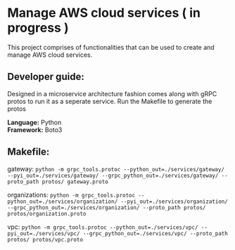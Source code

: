 # Manage AWS cloud services ( in progress )

This project comprises of functionalities that can be used to create and manage AWS cloud services. 

## Developer guide:
Designed in a microservice architecture fashion comes along with gRPC protos to run it as a seperate service. Run the Makefile to generate the protos 

**Language:** Python   
**Framework:** Boto3

## Makefile:
gateway:
`python -m grpc_tools.protoc --python_out=./services/gateway/ --pyi_out=./services/gateway/ --grpc_python_out=./services/gateway/ --proto_path protos/ gateway.proto`
	
organizations:
`python -m grpc_tools.protoc --python_out=./services/organization/ --pyi_out=./services/organization/ --grpc_python_out=./services/organization/ --proto_path protos/ protos/organization.proto`

vpc:
`python -m grpc_tools.protoc --python_out=./services/vpc/ --pyi_out=./services/vpc/ --grpc_python_out=./services/vpc/ --proto_path protos/ protos/vpc.proto`

